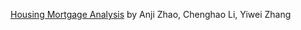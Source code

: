 [Housing Mortgage Analysis](https://github.com/iilove27/Housing_Mortgage_Analysis) by Anji Zhao, Chenghao Li, Yiwei Zhang
